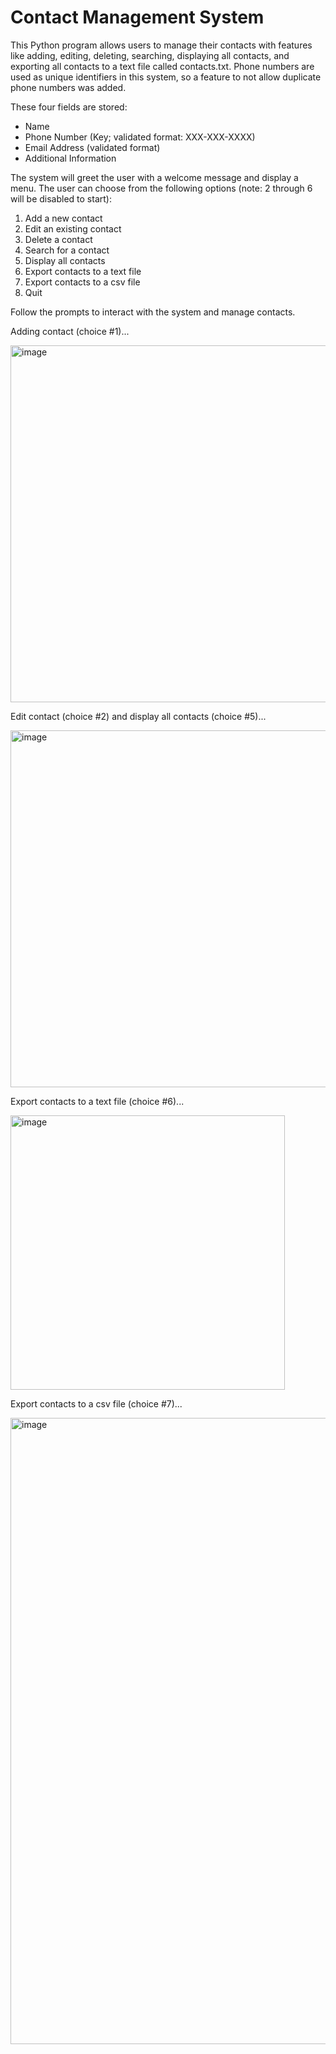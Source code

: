 # Contact Management System

This Python program allows users to manage their contacts with features like adding, editing, deleting, searching, displaying all contacts, and exporting all contacts to a text file called contacts.txt. Phone numbers are used as unique identifiers in this system, so a feature to not allow duplicate phone numbers was added.

These four fields are stored:
 - Name
 - Phone Number (Key; validated format: XXX-XXX-XXXX)
 - Email Address (validated format)
 - Additional Information

The system will greet the user with a welcome message and display a menu.
The user can choose from the following options (note: 2 through 6 will be disabled to start):
1. Add a new contact
2. Edit an existing contact
3. Delete a contact 
4. Search for a contact 
5. Display all contacts 
6. Export contacts to a text file
7. Export contacts to a csv file
8. Quit

Follow the prompts to interact with the system and manage contacts.

Adding contact (choice #1)...

<img width="571" alt="image" src="https://github.com/alberto-it/Contact-Mgmt-System/assets/56044114/a71b021f-ee35-44db-b41b-ac1d13846bb6">

Edit contact (choice #2) and display all contacts (choice #5)...

<img width="571" alt="image" src="https://github.com/alberto-it/Contact-Mgmt-System/assets/56044114/51070b42-6cc7-42c2-9f80-399b515920f0">

Export contacts to a text file (choice #6)...

<img width="439" alt="image" src="https://github.com/alberto-it/Contact-Mgmt-System/assets/56044114/d2dc4cc0-5fc2-4a68-a5c2-bc8e29e65a4c">

Export contacts to a csv file (choice #7)...

<img width="1002" alt="image" src="https://github.com/alberto-it/Contact-Mgmt-System/assets/56044114/2114c643-6077-4597-8381-04399d77f9b3">
